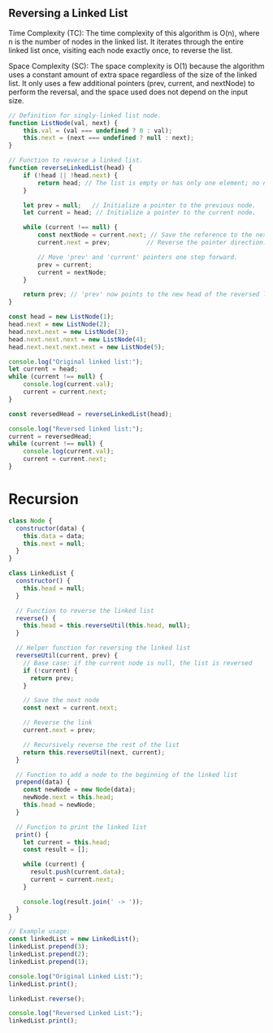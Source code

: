 ## Reversing a Linked List

Time Complexity (TC):
The time complexity of this algorithm is O(n), where n is the number of nodes in the linked list. It iterates through the entire linked list once, visiting each node exactly once, to reverse the list.

Space Complexity (SC):
The space complexity is O(1) because the algorithm uses a constant amount of extra space regardless of the size of the linked list. It only uses a few additional pointers (prev, current, and nextNode) to perform the reversal, and the space used does not depend on the input size.

```javascript
// Definition for singly-linked list node.
function ListNode(val, next) {
    this.val = (val === undefined ? 0 : val);
    this.next = (next === undefined ? null : next);
}

// Function to reverse a linked list.
function reverseLinkedList(head) {
    if (!head || !head.next) {
        return head; // The list is empty or has only one element; no need to reverse.
    }

    let prev = null;   // Initialize a pointer to the previous node.
    let current = head; // Initialize a pointer to the current node.

    while (current !== null) {
        const nextNode = current.next; // Save the reference to the next node.
        current.next = prev;          // Reverse the pointer direction.

        // Move 'prev' and 'current' pointers one step forward.
        prev = current;
        current = nextNode;
    }

    return prev; // 'prev' now points to the new head of the reversed list.
}

const head = new ListNode(1);
head.next = new ListNode(2);
head.next.next = new ListNode(3);
head.next.next.next = new ListNode(4);
head.next.next.next.next = new ListNode(5);

console.log("Original linked list:");
let current = head;
while (current !== null) {
    console.log(current.val);
    current = current.next;
}

const reversedHead = reverseLinkedList(head);

console.log("Reversed linked list:");
current = reversedHead;
while (current !== null) {
    console.log(current.val);
    current = current.next;
}
```



# Recursion
```js
class Node {
  constructor(data) {
    this.data = data;
    this.next = null;
  }
}

class LinkedList {
  constructor() {
    this.head = null;
  }

  // Function to reverse the linked list
  reverse() {
    this.head = this.reverseUtil(this.head, null);
  }

  // Helper function for reversing the linked list
  reverseUtil(current, prev) {
    // Base case: if the current node is null, the list is reversed
    if (!current) {
      return prev;
    }

    // Save the next node
    const next = current.next;

    // Reverse the link
    current.next = prev;

    // Recursively reverse the rest of the list
    return this.reverseUtil(next, current);
  }

  // Function to add a node to the beginning of the linked list
  prepend(data) {
    const newNode = new Node(data);
    newNode.next = this.head;
    this.head = newNode;
  }

  // Function to print the linked list
  print() {
    let current = this.head;
    const result = [];

    while (current) {
      result.push(current.data);
      current = current.next;
    }

    console.log(result.join(' -> '));
  }
}

// Example usage:
const linkedList = new LinkedList();
linkedList.prepend(3);
linkedList.prepend(2);
linkedList.prepend(1);

console.log("Original Linked List:");
linkedList.print();

linkedList.reverse();

console.log("Reversed Linked List:");
linkedList.print();

```
